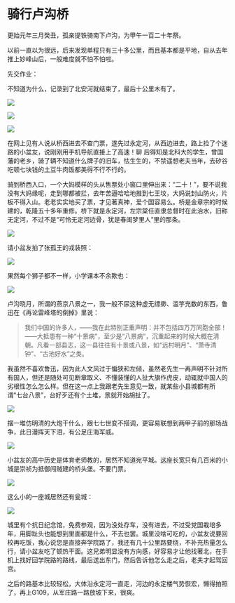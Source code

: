 # 骑行卢沟桥


更始元年三月癸丑，孤亲提铁骑南下卢沟，为甲午一百二十年祭。

以前一直以为很远，后来发现单程只有三十多公里，而且基本都是平地，自从去年推上妙峰山后，一般难度就不怕不怕啦。

先交作业：

不知道为什么，记录到了北安河就结束了，最后十公里木有了。

![](http://pic.yupoo.com/leninlee/DGaYw0Qi/medish.jpg)

![](http://pic.yupoo.com/leninlee/DGaZP1XR/medish.jpg)

![](http://pic.yupoo.com/leninlee/DGbqdTkZ/medish.jpg)

在网上见有人说从桥西进去不查门票，遂先过永定河，从西边进去，路上捡了个迷路的小盆友，说刚刚用手机导航直接上了高速！聊 后得知是北科大的学生，曾国藩的老乡，骑了辆不知道什么牌子的旧车，怯生生的，不禁遥想老夫当年，去矽谷吃顿七块钱的土豆牛肉饭都美得不行不行的。

骑到桥西入口，一个大妈模样的头从售票处小窗口里伸出来：“二十！”，要不说我没有大妈缘呢，走到哪都被拦，去年苦逼哈哈地推到七王坟，大妈说封山防火，片板不得入山。老老实实地买了票，才见著真神，爱个国容易么。桥是金章宗的时候建的，乾隆五十多年重修。桥下就是永定河，左宗棠任直隶总督时在此治水，旧称无定河，不过不是“可怜无定河边骨，犹是春闺梦里人”里的那条。

![](http://pic.yupoo.com/leninlee/DGbmWZvZ/medish.jpg)

请小盆友拍了张孤王的戎装照：

![](http://pic.yupoo.com/leninlee/DGbmX91K/medish.jpg)

果然每个狮子都不一样，小学课本不余欺也：

![](http://pic.yupoo.com/leninlee/DGbmYClu/medish.jpg)

卢沟晓月，所谓的燕京八景之一，我一般不尿这种虚无缥缈、滥竽充数的东西，鲁迅在《再论雷峰塔的倒掉》里说：

>我们中国的许多人，——我在此特别正重声明：并不包括四万万同胞全部！——大抵患有一种“十景病”，至少是“八景病”，沉重起来的时候大概在清朝。凡看一部县志，这一县往往有十景或八景，如“远村明月”、“萧寺清钟”、“古池好水”之类。

我虽然不喜欢鲁迅，因为此人文风过于惼狭和左倾，虽然老先生一再声明不针对所有国人，但还是随处可见断章取义、不懂装懂的人扯大旗作虎皮，动辄就中国人的劣根性怎么怎么样。但在这一点上我跟老先生意见一致，就某些小县城都有所谓“七台八景”，台好歹还有个土堆，景就开始胡扯了。

![](http://pic.yupoo.com/leninlee/DGbmY2fr/medish.jpg)

摆一堆仿明清的大炮干什么，跟七七世变不搭调，更容易联想到两甲子前的那场战争，此日漫挥天下泪，有公足庄海军威。

![](http://pic.yupoo.com/leninlee/DGcan9YW/medish.jpg)

小盆友的高中历史是体育老师教的，居然不知道宛平城。这座长宽只有几百米的小城是崇祯为抵御闯贼建的桥头堡。不要门票。

![](http://pic.yupoo.com/leninlee/DGbmXnSE/medish.jpg)

这么小的一座城居然还有瓮城：

![](http://pic.yupoo.com/leninlee/DGbmZQTg/medish.jpg)

城里有个抗日纪念馆，免费参观，因为没处存车，没有进去，不过受党国栽培多年，用脚趾头也能想到里面都是什么，不去也罢。城里没啥可吃的，小盆友说要回校再吃饭，我心说您是直接奔学院路了，我还有几十公里路要绕，不补充热量怎么行，请小盆友吃了顿热干面。这兄弟明显没有方向感，好容易才让他找著北，在手机上找好回学院路的路线，最后送出东门，然后告诉他怎么走之后，老夫才起驾回宫。

之后的路基本比较轻松，大体沿永定河一直走，河边的永定楼气势恢宏，懒得拍照了，再上G109，从军庄路一路放坡下来，很爽。

